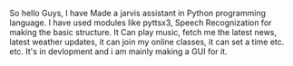 So hello Guys, I have Made a jarvis assistant in Python programming language. I have used modules like pyttsx3, Speech Recognization for making the basic structure.
It Can play music, fetch me the latest news, latest weather updates, it can join my online classes, it can set a time etc. etc.
It's in devlopment and i am mainly making a GUI for it.
